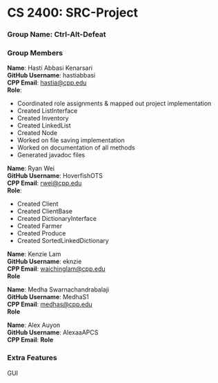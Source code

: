 # CS 2400: SRC-Project

### Group Name: Ctrl-Alt-Defeat

### Group Members
**Name**: Hasti Abbasi Kenarsari\
**GitHub Username**: hastiabbasi\
**CPP Email**: hastia@cpp.edu\
**Role**:
- Coordinated role assignments & mapped out project implementation
- Created ListInterface
- Created Inventory
- Created LinkedList
- Created Node
- Worked on file saving implementation
- Worked on documentation of all methods 
- Generated javadoc files

**Name**: Ryan Wei\
**GitHub Username**: HoverfishOTS\
**CPP Email**: rwei@cpp.edu\
**Role**:
- Created Client
- Created ClientBase
- Created DictionaryInterface
- Created Farmer
- Created Produce
- Created SortedLinkedDictionary

**Name**: Kenzie Lam\
**GitHub Username**: eknzie\
**CPP Email**: waichinglam@cpp.edu\
**Role**

**Name**: Medha Swarnachandrabalaji\
**GitHub Username**: MedhaS1\
**CPP Email**: medhas@cpp.edu\
**Role**

**Name**: Alex Auyon\
**GitHub Username**: AlexaaAPCS\
**CPP Email**: 
**Role**

  
### Extra Features
GUI
